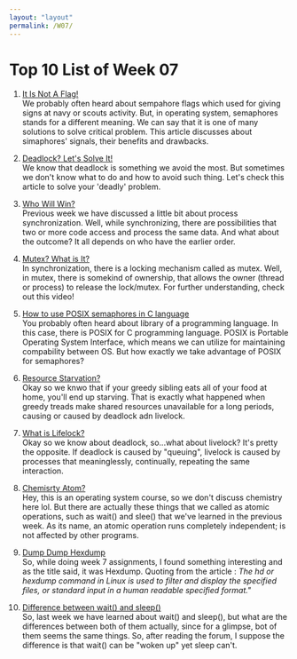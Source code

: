 ```yaml
---
layout: "layout"
permalink: /W07/
---
```


# Top 10 List of Week 07

1. [It Is Not A Flag!](https://www.tutorialspoint.com/semaphores-in-operating-system)<br>
    We probably often heard about sempahore flags which used for giving signs at navy or scouts activity. But, in operating system, semaphores stands for a different meaning. We can say that it is one of many solutions to solve critical problem. This article discusses about simaphores' signals, their benefits and drawbacks.

2. [Deadlock? Let's Solve It!](https://www.geeksforgeeks.org/deadlock-prevention/)<br>
   We know that deadlock is something we avoid the most. But sometimes we don't know what to do and how to avoid such thing. Let's check this article to solve your 'deadly' problem.

3. [Who Will Win?](https://www.youtube.com/watch?v=7aF0q7NfwfA)<br>
 Previous week we have discussed a little bit about process synchronization. Well, while synchronizing, there are possibilities that two or more code access and process the same data. And what about the outcome? It all depends on who have the earlier order.

4. [Mutex? What is It?](https://www.youtube.com/watch?v=DvF3AsTglUU)<br>
   In synchronization, there is a locking mechanism called as mutex. Well, in mutex, there is somekind of ownership, that allows the owner (thread or process) to release the lock/mutex. For further understanding, check out this video!

5. [How to use POSIX semaphores in C language](https://www.geeksforgeeks.org/use-posix-semaphores-c/)<br>
    You probably often heard about library of a programming language. In this case, there is POSIX for C programming language. POSIX is Portable Operating System Interface, which means we can utilize for maintaining compability between OS. But how exactly we take advantage of POSIX for semaphores?

6. [Resource Starvation?](://www.youtube.com/watch?v=01DiVzZbRjY)<br>
  Okay so we knwo that if your greedy sibling eats all of your food at home, you'll end up starving. That is exactly what happened when greedy treads make shared resources unavailable for a long periods, causing or caused by deadlock adn livelock.

7. [What is Lifelock?](https://www.youtube.com/watch?v=J_1unN40Os0)<br>
   Okay so we know about deadlock, so...what about livelock? It's pretty the opposite. If deadlock is caused by "queuing", livelock is caused by processes that meaninglessly, continually, repeating the same interaction.

8. [Chemisrty Atom?](https://www.youtube.com/watch?v=sn1GEmBsPmQ)<br>
   Hey, this is an operating system course, so we don't discuss chemistry here lol. But there are actually these things that we called as atomic operations, such as wait() and slee() that we've learned in the previous week. As its name, an atomic operation runs completely independent; is not affected by other programs.

9. [Dump Dump Hexdump](https://www.geeksforgeeks.org/hexdump-command-in-linux-with-examples/)<br>
    So, while doing week 7 assignments, I found something interesting and as the title said, it was Hexdump. Quoting from the article : *The hd or hexdump command in Linux is used to filter and display the specified files, or standard input in a human readable specified format."*

10. [Difference between wait() and sleep()](https://stackoverflow.com/questions/1036754/difference-between-wait-and-sleep)<br>
    So, last week we have learned about wait() and sleep(), but what are the differences between both of them actually, since for a glimpse, bot of them seems the same things. So, after reading the forum, I suppose the difference is that wait() can be "woken up" yet sleep can't. 

